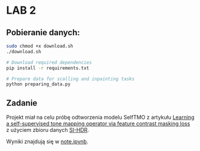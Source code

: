 # LAB 2

## Pobieranie danych:
```sh
sudo chmod +x download.sh
./download.sh

# Download required dependencies
pip install -r requirements.txt

# Prepare data for scalling and inpainting tasks
python preparing_data.py
```

## Zadanie

Projekt miał na celu próbę odtworzenia modelu SelfTMO z artykułu [Learning a self-supervised tone mapping operator via feature
contrast masking loss](https://arxiv.org/pdf/2110.09866) z użyciem zbioru danych [SI-HDR](https://www.repository.cam.ac.uk/items/c02ccdde-db20-4acd-8941-7816ef6b7dc7).


Wyniki znajdują się w [note.ipynb](note.ipynb).